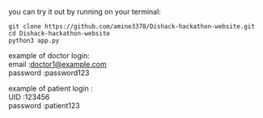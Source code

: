 you can try it out by running on your terminal:

```
git clone https://github.com/amine3378/Dishack-hackathon-website.git
cd Dishack-hackathon-website
python3 app.py
```

example of doctor login:<br/>
email :doctor1@example.com<br/>
password :password123<br/>

example of patient login :<br/>
UID :123456<br/>
password :patient123<br/>
